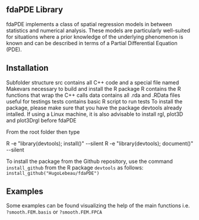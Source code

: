 ## fdaPDE Library

fdaPDE implements a class of spatial regression models in between statistics and numerical analysis. These models are particularly well-suited for situations where a prior knowledge of the underlying phenomenon is known and can be described in terms of a Partial Differential Equation (PDE).

## Installation
Subfolder structure
src contains all C++ code and a special file named Makevars necessary to build and install the R package
R contains the R functions that wrap the C++ calls
data contains all .rda and .RData files useful for testings
tests contains basic R script to run tests
To install the package, please make sure that you have the package devtools already intalled. If using a Linux machine, it is also advisable to install rgl, plot3D and plot3Drgl before fdaPDE

From the root folder then type

R -e "library(devtools); install()" --silent
R -e "library(devtools); document()" --silent

To install the package from the Github repository, use the command `install_github` from the 
R package `devtools` as follows:
`install_github("HugoLebeau/fdaPDE")`

## Examples

Some examples can be found visualizing the help of the main functions i.e.
`?smooth.FEM.basis` or `?smooth.FEM.FPCA`

